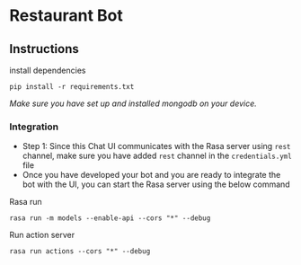 # Restaurant Bot

## Instructions
install dependencies

```
pip install -r requirements.txt
```
*Make sure you have set up and installed mongodb on your device.*

### Integration

- Step 1: Since this Chat UI communicates with the Rasa server using `rest` channel, make sure you have added `rest`
  channel in the `credentials.yml` file
- Once you have developed your bot and you are ready to integrate the bot with the UI, you can start the Rasa server
  using the below command

Rasa run

```
rasa run -m models --enable-api --cors "*" --debug
```

Run action server

```
rasa run actions --cors "*" --debug
```

